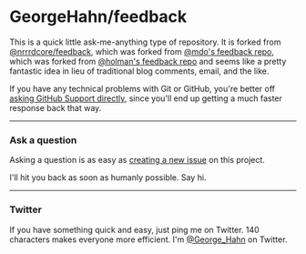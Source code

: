 # GeorgeHahn/feedback

This is a quick little ask-me-anything type of repository. It is forked from [@nrrrdcore/feedback](https://github.com/nrrrdcore/feedback), which was forked from
[@mdo's feedback repo](https://github.com/mdo/feedback), which was forked from [@holman's feedback repo](https://github.com/holman/feedback) and seems like a pretty fantastic 
idea in lieu of traditional blog comments, email, and the like.

If you have any technical problems with Git or GitHub, you're better off 
[asking GitHub Support directly](https://github.com/contact), since you'll
end up getting a much faster response back that way.

---

### Ask a question

Asking a question is as easy as
[creating a new issue](https://github.com/GeorgeHahn/feedback/issues/new) on this
project.

I'll hit you back as soon as humanly possible. Say hi.

---

### Twitter

If you have something quick and easy, just ping me on Twitter. 140 characters
makes everyone more efficient. I'm [@George_Hahn](https://twitter.com/George_Hahn) on
Twitter.
